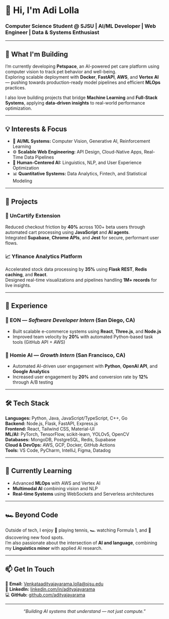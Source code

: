   
  <h1>👋 Hi, I'm Adi Lolla</h1>
  <h3>Computer Science Student @ SJSU | AI/ML Developer | Web Engineer | Data & Systems Enthusiast</h3>
</div>

---

## 🚀 What I'm Building

I’m currently developing **Petspace**, an AI-powered pet care platform using computer vision to track pet behavior and well-being.  
Exploring scalable deployment with **Docker**, **FastAPI**, **AWS**, and **Vertex AI** — pushing towards production-ready model pipelines and efficient **MLOps** practices.

I also love building projects that bridge **Machine Learning** and **Full-Stack Systems**, applying **data-driven insights** to real-world performance optimization.

---

## 💡 Interests & Focus

- 🤖 **AI/ML Systems:** Computer Vision, Generative AI, Reinforcement Learning  
- ⚙️ **Scalable Web Engineering:** API Design, Cloud-Native Apps, Real-Time Data Pipelines  
- 🧠 **Human-Centered AI:** Linguistics, NLP, and User Experience Optimization  
- 📊 **Quantitative Systems:** Data Analytics, Fintech, and Statistical Modeling  

---

## 🧠 Projects

### 🛒 UnCartify Extension
Reduced checkout friction by **40%** across 100+ beta users through automated cart processing using **JavaScript** and **AI agents**.  
Integrated **Supabase**, **Chrome APIs**, and **Jest** for secure, performant user flows.

### 📈 Yfinance Analytics Platform
Accelerated stock data processing by **35%** using **Flask REST**, **Redis caching**, and **React**.  
Designed real-time visualizations and pipelines handling **1M+ records** for live insights.

---

## 👔 Experience

### 💼 EON — *Software Developer Intern* (San Diego, CA)
- Built scalable e-commerce systems using **React**, **Three.js**, and **Node.js**  
- Improved team velocity by **20%** with automated Python-based task tools (GitHub API + AWS)

### 🚀 Homie AI — *Growth Intern* (San Francisco, CA)
- Automated AI-driven user engagement with **Python**, **OpenAI API**, and **Google Analytics**  
- Increased user engagement by **20%** and conversion rate by **12%** through A/B testing

---

## 🛠️ Tech Stack

**Languages:** Python, Java, JavaScript/TypeScript, C++, Go  
**Backend:** Node.js, Flask, FastAPI, Express.js  
**Frontend:** React, Tailwind CSS, Material-UI  
**ML/AI:** PyTorch, TensorFlow, scikit-learn, YOLOv5, OpenCV  
**Databases:** MongoDB, PostgreSQL, Redis, Supabase  
**Cloud & DevOps:** AWS, GCP, Docker, GitHub Actions  
**Tools:** VS Code, PyCharm, IntelliJ, Figma, Datadog  

---

## 🌱 Currently Learning

- Advanced **MLOps** with AWS and Vertex AI  
- **Multimodal AI** combining vision and NLP  
- **Real-time Systems** using WebSockets and Serverless architectures  

---

## 🏎️ Beyond Code

Outside of tech, I enjoy 🎾 playing tennis, 🏎️ watching Formula 1, and 🍜 discovering new food spots.  
I’m also passionate about the intersection of **AI and language**, combining my **Linguistics minor** with applied AI research.

---

## 📫 Get In Touch

📧 **Email:** [Venkataadityajayarama.lolla@sjsu.edu](mailto:Venkataadityajayarama.lolla@sjsu.edu)  
💼 **LinkedIn:** [linkedin.com/in/adityajayarama](https://linkedin.com/in/adityajayarama)  
💻 **GitHub:** [github.com/adityajayarama](https://github.com/adityajayarama)

---

<div align="center">
  <i>“Building AI systems that understand — not just compute.”</i>
</div>
